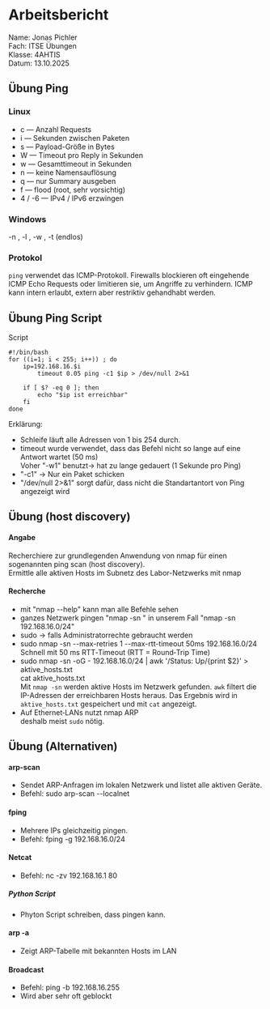 # Arbeitsbericht   
Name: Jonas Pichler   
Fach: ITSE Übungen   
Klasse: 4AHTIS   
Datum: 13.10.2025   

## Übung Ping
### Linux
- c <count> — Anzahl Requests 
- i <interval> — Sekunden zwischen Paketen 
- s <size> — Payload-Größe in Bytes
- W <timeout> — Timeout pro Reply in Sekunden
- w <deadline> — Gesamttimeout in Sekunden
- n — keine Namensauflösung
- q — nur Summary ausgeben
- f — flood (root, sehr vorsichtig)
- 4 / -6 — IPv4 / IPv6 erzwingen


### Windows 
-n <count>, -l <size>, -w <timeout-ms>, -t (endlos)
### Protokol
`ping` verwendet das ICMP-Protokoll. Firewalls blockieren oft eingehende ICMP Echo Requests oder limitieren sie, um Angriffe zu verhindern. ICMP kann intern erlaubt, extern aber restriktiv gehandhabt werden.

## Übung Ping Script
Script
```
#!/bin/bash
for ((i=1; i < 255; i++)) ; do
    ip=192.168.16.$i
        timeout 0.05 ping -c1 $ip > /dev/null 2>&1

    if [ $? -eq 0 ]; then
        echo "$ip ist erreichbar"
    fi
done
```

Erklärung:
- Schleife läuft alle Adressen von 1 bis 254 durch.
- timeout wurde verwendet, dass das Befehl nicht so lange auf eine Antwort wartet (50 ms)   
  Voher "-w1" benutzt-> hat zu lange gedauert (1 Sekunde pro Ping)
- "-c1" -> Nur ein Paket schicken
- "/dev/null 2>&1" sorgt dafür, dass nicht die Standartantort von Ping angezeigt wird

## Übung (host discovery)
#### Angabe
Recherchiere zur grundlegenden Anwendung von nmap für einen sogenannten ping scan (host discovery).   
Ermittle alle aktiven Hosts im Subnetz des Labor-Netzwerks mit nmap
#### Recherche
- mit "nmap --help" kann man alle Befehle sehen   
- ganzes Netzwerk pingen "nmap -sn <netz>" in unserem Fall "nmap -sn 192.168.16.0/24"   
- sudo -> falls Administratorrechte gebraucht werden
- sudo nmap -sn --max-retries 1 --max-rtt-timeout 50ms 192.168.16.0/24   
  Schnell mit 50 ms RTT‑Timeout (RTT = Round‑Trip Time)   
- sudo nmap -sn -oG - 192.168.16.0/24 | awk '/Status: Up/{print $2}' > aktive_hosts.txt   
cat aktive_hosts.txt      
Mit `nmap -sn` werden aktive Hosts im Netzwerk gefunden. `awk` filtert die IP-Adressen der erreichbaren Hosts heraus. Das Ergebnis wird in `aktive_hosts.txt` gespeichert und mit `cat` angezeigt.   
- Auf Ethernet‑LANs nutzt nmap ARP   
  deshalb meist `sudo` nötig.

## Übung (Alternativen)
#### arp-scan
- Sendet ARP-Anfragen im lokalen Netzwerk und listet alle aktiven Geräte.
- Befehl: sudo arp-scan --localnet
#### fping
- Mehrere IPs gleichzeitig pingen.
- Befehl: fping -g 192.168.16.0/24
#### Netcat
- Befehl: nc -zv 192.168.16.1 80
##### Python Script
- Phyton Script schreiben, dass pingen kann. 
#### arp -a
- Zeigt ARP-Tabelle mit bekannten Hosts im LAN 
#### Broadcast
- Befehl: ping -b 192.168.16.255 
- Wird aber sehr oft geblockt








